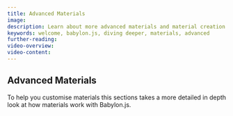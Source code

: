 ```yaml
---
title: Advanced Materials
image: 
description: Learn about more advanced materials and material creation in Babylon.js.
keywords: welcome, babylon.js, diving deeper, materials, advanced
further-reading:
video-overview:
video-content:
---
```


## Advanced Materials

To help you customise materials this sections takes a more detailed in depth look at how materials work with Babylon.js. 